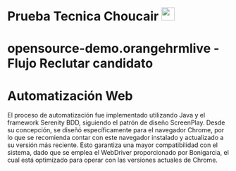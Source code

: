<h1>Prueba Tecnica Choucair <img src="https://raw.githubusercontent.com/iampavangandhi/iampavangandhi/master/gifs/Hi.gif" width="30px"> </h1>


# opensource-demo.orangehrmlive - Flujo Reclutar candidato

# Automatización Web


El proceso de automatización fue implementado utilizando Java y el framework Serenity BDD, siguiendo el patrón de diseño ScreenPlay. Desde su concepción, se diseñó específicamente para el navegador Chrome, por lo que se recomienda contar con este navegador instalado y actualizado a su versión más reciente. Esto garantiza una mayor compatibilidad con el sistema, dado que se emplea el WebDriver proporcionado por Bonigarcia, el cual está optimizado para operar con las versiones actuales de Chrome.

